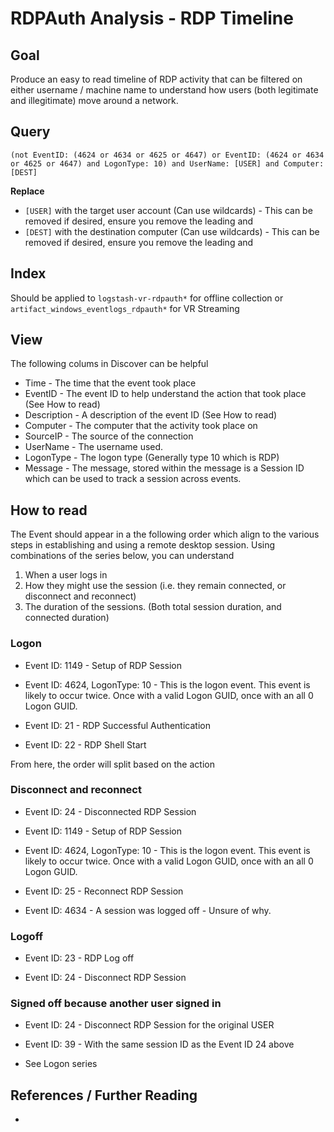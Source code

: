 # RDPAuth Analysis - RDP Timeline

## Goal

Produce an easy to read timeline of RDP activity that can be filtered on either username / machine name to understand how users (both legitimate and illegitimate) move around a network. 

## Query

```
(not EventID: (4624 or 4634 or 4625 or 4647) or EventID: (4624 or 4634 or 4625 or 4647) and LogonType: 10) and UserName: [USER] and Computer: [DEST]
```

**Replace**

* `[USER]` with the target user account (Can use wildcards) - This can be removed if desired, ensure you remove the leading and
* `[DEST]` with the destination computer (Can use wildcards) - This can be removed if desired, ensure you remove the leading and

## Index

Should be applied to `logstash-vr-rdpauth*` for offline collection or `artifact_windows_eventlogs_rdpauth*` for VR Streaming

## View

The following colums in Discover can be helpful

* Time - The time that the event took place
* EventID - The event ID to help understand the action that took place (See How to read)
* Description - A description of the event ID (See How to read)
* Computer - The computer that the activity took place on
* SourceIP - The source of the connection
* UserName - The username used.
* LogonType - The logon type (Generally type 10 which is RDP)
* Message - The message, stored within the message is a Session ID which can be used to track a session across events.

## How to read

The Event should appear in a the following order which align to the various steps in establishing and using a remote desktop session. Using combinations of the series below, you can understand 
1. When a user logs in
2. How they might use the session (i.e. they remain connected, or disconnect and reconnect)
3. The duration of the sessions. (Both total session duration, and connected duration)

### Logon

* Event ID: 1149 - Setup of RDP Session

* Event ID: 4624, LogonType: 10 - This is the logon event. This event is likely to occur twice. Once with a valid Logon GUID, once with an all 0 Logon GUID.

* Event ID: 21 - RDP Successful Authentication

* Event ID: 22 - RDP Shell Start

From here, the order will split based on the action

### Disconnect and reconnect

* Event ID: 24 - Disconnected RDP Session

* Event ID: 1149 - Setup of RDP Session

* Event ID: 4624, LogonType: 10 - This is the logon event. This event is likely to occur twice. Once with a valid Logon GUID, once with an all 0 Logon GUID.

* Event ID: 25 - Reconnect RDP Session

* Event ID: 4634 - A session was logged off - Unsure of why.

### Logoff

* Event ID: 23 - RDP Log off

* Event ID: 24 - Disconnect RDP Session

### Signed off because another user signed in

* Event ID: 24 - Disconnect RDP Session for the original USER

* Event ID: 39 - With the same session ID as the Event ID 24 above

* See Logon series

## References / Further Reading

* 
